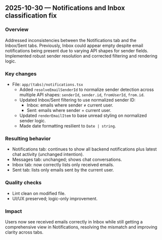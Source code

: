 ## 2025-10-30 — Notifications and Inbox classification fix

### Overview
Addressed inconsistencies between the Notifications tab and the Inbox/Sent tabs. Previously, Inbox could appear empty despite email notifications being present due to varying API shapes for sender fields. Implemented robust sender resolution and corrected filtering and rendering logic.

### Key changes
- File: `app/(tabs)/notifications.tsx`
  - Added `resolveEmailSenderId` to normalize sender detection across multiple API shapes: `senderId`, `sender.id`, `fromUserId`, `from.id`.
  - Updated Inbox/Sent filtering to use normalized sender ID:
    - Inbox: emails where sender ≠ current user.
    - Sent: emails where sender = current user.
  - Updated `renderEmailItem` to base unread styling on normalized sender logic.
  - Made date formatting resilient to `Date | string`.

### Resulting behavior
- Notifications tab: continues to show all backend notifications plus latest chat activity (unchanged intention).
- Messages tab: unchanged; shows chat conversations.
- Inbox tab: now correctly lists only received emails.
- Sent tab: lists only emails sent by the current user.

### Quality checks
- Lint clean on modified file.
- UI/UX preserved; logic-only improvement.
    
### Impact
Users now see received emails correctly in Inbox while still getting a comprehensive view in Notifications, resolving the mismatch and improving clarity across tabs.
